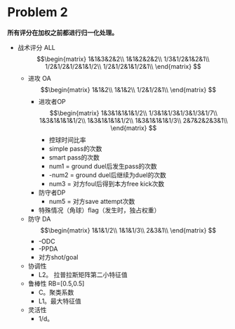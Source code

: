# Problem 2
__所有评分在加权之前都进行归一化处理。__
- 战术评分 ALL
  $$\begin{matrix}
    1&1&3&2&2\\
    1&1&2&2&2\\
    1/3&1/2&1&2&1\\
    1/2&1/2&1/2&1&1/2\\
    1/2&1/2&1&1/2&1\\
  \end{matrix}
  $$
  - 进攻 OA
    $$\begin{matrix}
      1&1&2\\
      1&1&2\\
      1/2&1/2&1\\
    \end{matrix}
    $$
    - 进攻者OP
      $$\begin{matrix}
        1&3&1&1&1&1/2\\
        1/3&1&1/3&1/3&1/3&1/7\\
        1&3&1&1&1&1/2\\
        1&3&1&1&1&1/2\\
        1&3&1&1&1&1/3\\
        2&7&2&2&3&1\\
      \end{matrix} $$
      - 控球时间比率
      - simple pass的次数
      - smart pass的次数
      - num1 = ground duel后发生pass的次数
      - -num2 = ground duel后继续为duel的次数
      - num3 = 对方foul后得到本方free kick次数
    - 防守者DP
      - num5 = 对方save attempt次数
    - 特殊情况（角球）flag（发生时，独占权重）
  - 防守 DA
    $$\begin{matrix}
      1&1&1/2\\
      1&1&1/3\\
      2&3&1\\
    \end{matrix}
    $$
    - -ODC
    - -PPDA
    - 对方shot/goal
  - 协调性
    - L2。 拉普拉斯矩阵第二小特征值
  - 鲁棒性 RB=[0.5,0.5]
    - C。聚类系数
    - L1。最大特征值
  - 灵活性
    - 1/d。
